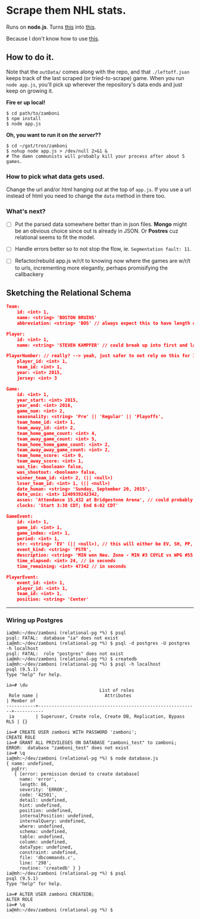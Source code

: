 # Scrape them NHL stats.
Runs on __node.js__.  Turns [this](http://www.nhl.com/scores/htmlreports/20152016/PL010003.HTM) into [this](./dataOut/20152016/010003.json).

Because I don't know how to use [this](http://finzi.psych.upenn.edu/library/nhlscrapr/html/00Index.html).

## How to do it.

Note that the `outData/` comes along with the repo, and that `./leftoff.json` keeps track of the last scraped (or tried-to-scrape) game. When you run `node app.js`, you'll pick up wherever the repository's data ends and just keep on growing it.

**Fire er up local!**
```shell
$ cd path/to/zamboni
$ npm install
$ node app.js
```

**Oh, you want to run it on _the server_??**
```shell
$ cd ~/got/tron/zamboni
$ nohup node app.js > /dev/null 2>&1 &
# The damn communists will probably kill your process after about 5 games.
```

### How to pick what data gets used.
Change the url and/or html hanging out at the top of `app.js`.
If you use a url instead of html you need to change the `data` method in there too.

### What's next?
- [ ] Put the parsed data somewhere better than in json files. __Mongo__ might be an obvious choice since out is already in JSON. Or __Postres__ cuz relational seems to fit the model.

- [ ] Handle errors better so to not stop the flow, ie. `Segmentation fault: 11`.

- [ ] Refactor/rebuild app.js w/r/t to knowing now where the games are w/r/t to urls, incrementing more elegantly, perhaps promisifying the callbackery

## Sketching the Relational Schema

```json
Team:
    id: <int> 1,
    name: <string> 'BOSTON BRUINS'
    abbreviation: <string> 'BOS' // always expect this to have length of 3

Player:
    id: <int> 1,
    name: <string> 'STEVEN KAMPFER' // could break up into first and last but probably not necessary

PlayerNumber: // really? --> yeah, just safer to not rely on this for IDing players outside of a single game
    player_id: <int> 1,
    team_id: <int> 1,
    year: <int> 2015,
    jersey: <int> 3

Game:
    id: <int> 1,
    year_start: <int> 2015,
    year_end: <int> 2016,
    game_num: <int> 2,
    seasonality: <string> 'Pre' || 'Regular' || 'Playoffs',
    team_home_id: <int> 1,
    team_away_id: <int> 2,
    team_home_game_count: <int> 4,
    team_away_game_count: <int> 5,
    team_home_home_game_count: <int> 2,
    team_away_away_game_count: <int> 2,
    team_home_score: <int> 0,
    team_away_score: <int> 1,
    was_tie: <boolean> false,
    was_shootout: <boolean> false,
    winner_team_id: <int> 2, (|| <null>)
    loser_team_id: <int> 1, (|| <null>)
    date_human: <string> 'Sunday, September 20, 2015',
    date_unix: <int> 1240939242342,
    asses: 'Attendance 15,432 at Bridgestone Arena', // could probably parse this
    clocks: 'Start 3:38 CDT; End 6:02 CDT'

GameEvent:
    id: <int> 1,
    game_id: <int> 1,
    game_index: <int> 1,
    period: <int> 1,
    str: <string> 'EV' (|| <null>), // this will either be EV, SH, PP, (even strength, shorthanded, power play)
    event_kind: <string> 'PSTR',
    description: <string> 'MIN won Neu. Zone - MIN #3 COYLE vs WPG #55 SCHEIFELE', // will ~~need~~ want to extract more quantitative information about the event -- which positive/negative outcome for each team, players highlighted, location on ice
    time_elapsed: <int> 24, // in seconds
    time_remaining: <int> 47342 // in seconds

PlayerEvent:
    event_id: <int> 1,
    player_id: <int> 1,
    team_id: <int> 1,
    position: <string> 'Center'
```

----

### Wiring up Postgres

```
ia@mh:~/dev/zamboni (relational-pg *%) $ psql
psql: FATAL:  database "ia" does not exist
ia@mh:~/dev/zamboni (relational-pg *%) $ psql -d postgres -U postgres -h localhost
psql: FATAL:  role "postgres" does not exist
ia@mh:~/dev/zamboni (relational-pg *%) $ createdb
ia@mh:~/dev/zamboni (relational-pg *%) $ psql -h localhost
psql (9.5.1)
Type "help" for help.

ia=# \du
                                   List of roles
 Role name |                         Attributes                         | Member of 
-----------+------------------------------------------------------------+-----------
 ia        | Superuser, Create role, Create DB, Replication, Bypass RLS | {}

ia=# CREATE USER zamboni WITH PASSWORD 'zamboni';
CREATE ROLE
ia=# GRANT ALL PRIVILEGES ON DATABASE "zamboni_test" to zamboni;
ERROR:  database "zamboni_test" does not exist
ia=# \q
ia@mh:~/dev/zamboni (relational-pg *%) $ node database.js 
{ name: undefined,
  pgErr: 
   { [error: permission denied to create database]
     name: 'error',
     length: 86,
     severity: 'ERROR',
     code: '42501',
     detail: undefined,
     hint: undefined,
     position: undefined,
     internalPosition: undefined,
     internalQuery: undefined,
     where: undefined,
     schema: undefined,
     table: undefined,
     column: undefined,
     dataType: undefined,
     constraint: undefined,
     file: 'dbcommands.c',
     line: '298',
     routine: 'createdb' } }
ia@mh:~/dev/zamboni (relational-pg *%) $ psql
psql (9.5.1)
Type "help" for help.

ia=# ALTER USER zamboni CREATEDB;
ALTER ROLE
ia=# \q
ia@mh:~/dev/zamboni (relational-pg *%) $ 
```
